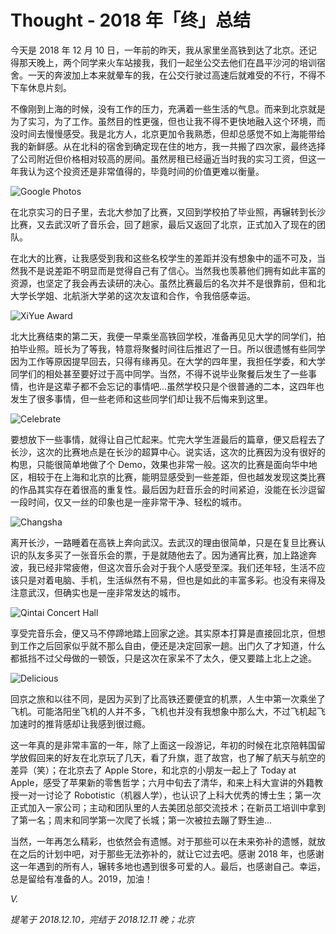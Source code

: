 # Thought - 2018 年「终」总结

今天是 2018 年 12 月 10 日，一年前的昨天，我从家里坐高铁到达了北京。还记得那天晚上，两个同学来火车站接我，我们一起坐公交去他们在昌平沙河的培训宿舍。一天的奔波加上本来就晕车的我，在公交行驶过高速后就难受的不行，不得不下车休息片刻。

不像刚到上海的时候，没有工作的压力，充满着一些生活的气息。而来到北京就是为了实习，为了工作。虽然目的性更强，但也让我不得不更快地融入这个环境，而没时间去慢慢感受。我是北方人，北京更加令我熟悉，但却总感觉不如上海能带给我的新鲜感。从在北科的宿舍到确定现在住的地方，我一共搬了四次家，最终选择了公司附近但价格相对较高的房间。虽然房租已经逼近当时我的实习工资，但这一年我认为这个投资还是非常值得的，毕竟时间的价值更难以衡量。

![Google Photos](1.png)

在北京实习的日子里，去北大参加了比赛，又回到学校拍了毕业照，再辗转到长沙比赛，又去武汉听了音乐会，回了趟家，最后又返回了北京，正式加入了现在的团队。

在北大的比赛，让我感受到我和这些名校学生的差距并没有想象中的遥不可及，当然我不是说差距不明显而是觉得自己有了信心。当然我也羡慕他们拥有如此丰富的资源，也坚定了我会再去读研的决心。虽然比赛最后的名次并不是很靠前，但和北大学长学姐、北航浙大学弟的这次友谊和合作，令我倍感幸运。

![XiYue Award](2.jpg)

北大比赛结束的第二天，我便一早乘坐高铁回学校，准备再见见大学的同学们，拍拍毕业照。班长为了等我，特意将聚餐时间往后推迟了一日。所以很遗憾有些同学因为工作等原因提早回去，只得有缘再见。在大学的四年里，我担任学委，和大学同学们的相处甚至要好过于高中同学。当然，不得不说毕业聚餐后发生了一些事情，也许是这辈子都不会忘记的事情吧...虽然学校只是个很普通的二本，这四年也发生了很多事情，但一些老师和这些同学们却让我不后悔来到这里。

![Celebrate](3.jpg)

要想放下一些事情，就得让自己忙起来。忙完大学生涯最后的篇章，便又启程去了长沙，这次的比赛地点是在长沙的超算中心。说实话，这次的比赛因为没有很好的构思，只能很简单地做了个 Demo，效果也非常一般。这次的比赛是面向华中地区，相较于在上海和北京的比赛，能明显感受到一些差距，但也越发发现这类比赛的作品其实存在着很高的重复性。最后因为赶音乐会的时间紧迫，没能在长沙逗留一段时间，仅又一丝的印象也是一座非常干净、轻松的城市。

![Changsha](4.jpg)

离开长沙，一路睡着在高铁上奔向武汉。去武汉的理由很简单，只是在复旦比赛认识的队友多买了一张音乐会的票，于是就随他去了。因为通宵比赛，加上路途奔波，我已经非常疲倦，但这次音乐会对于我个人感受至深。我们还年轻，生活不应该只是对着电脑、手机，生活纵然有不易，但也是如此的丰富多彩。也没有来得及注意武汉，但确实也是一座非常发达的城市。

![Qintai Concert Hall](5.jpg)

享受完音乐会，便又马不停蹄地踏上回家之途。其实原本打算是直接回北京，但想到工作之后回家似乎就不那么自由，便还是决定回家一趟。出门久了才知道，什么都抵挡不过父母做的一顿饭，只是这次在家呆不了太久，便又要踏上北上之途。

![Delicious](6.jpg)

回京之旅和以往不同，是因为买到了比高铁还要便宜的机票，人生中第一次乘坐了飞机。可能洛阳坐飞机的人并不多，飞机也并没有我想象中那么大，不过飞机起飞加速时的推背感却让我感到很过瘾。

这一年真的是非常丰富的一年，除了上面这一段游记，年初的时候在北京陪韩国留学放假回来的好友在北京玩了几天，看了升旗，逛了故宫，也了解了航天与航空的差异（笑）；在北京去了 Apple Store，和北京的小朋友一起上了 Today at Apple，感受了苹果新的零售哲学；六月中旬去了清华，和来上科大宣讲的外籍教授一对一讨论了 Robotistic（机器人学），也认识了上科大优秀的博士生；第一次正式加入一家公司；主动和团队里的人去美团总部交流技术；在新员工培训中拿到了第一名；周末和同学第一次爬了长城；第一次被拉去蹦了野生迪...

当然，一年再怎么精彩，也依然会有遗憾。对于那些可以在未来弥补的遗憾，就放在之后的计划中吧，对于那些无法弥补的，就让它过去吧。感谢 2018 年，也感谢这一年遇到的所有人，辗转多地也遇到很多可爱的人。最后，也感谢自己。幸运，总是留给有准备的人。2019，加油！

*V.*

*提笔于 2018.12.10，完结于 2018.12.11 晚；北京*
